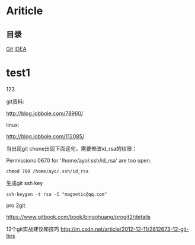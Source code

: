 # Ariticle
## 目录
[Git]()
[IDEA](./Tool/IDEA/IDEA收藏文章.md)


# test1
123

git资料:

http://blog.jobbole.com/78960/


linux:

http://blog.jobbole.com/112085/


当出现git chone出现下面这句，需要修改id_rsa的权限：

Permissions 0670 for '/home/ayo/.ssh/id_rsa' are too open.
```
chmod 700 /home/ayo/.ssh/id_rsa
```

生成git ssh key
```
ssh-keygen -t rsa -C "magnetic@qq.com"
```

pro 2git

https://www.gitbook.com/book/bingohuang/progit2/details

12个git实战建议和技巧
http://m.csdn.net/article/2012-12-11/2812673-12-git-tips
